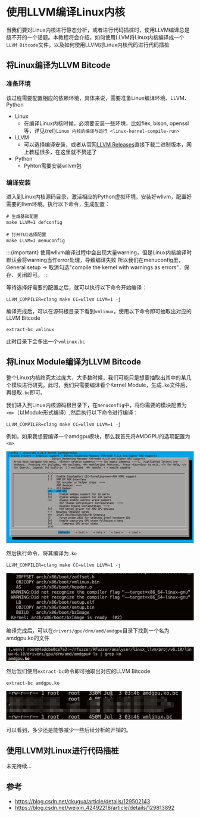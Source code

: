 # 使用LLVM编译Linux内核

当我们要对Linux内核进行静态分析，或者进行代码插桩时，使用LLVM编译总是绕不开的一个话题。本教程将会介绍，如何使用LLVM将Linux内核编译成一个`LLVM Bitcode`文件，以及如何使用LLVM对Linux内核代码进行代码插桩

## 将Linux编译为LLVM Bitcode

### 准备环境

该过程需要配置相应的依赖环境，具体来说，需要准备Linux编译环境、LLVM、Python

- Linux
  - 在编译Linux内核时候，必须要安装一些环境，比如flex, bison, openssl等，详见{ref}`Linux 内核的编译与运行 <linux-kernel-compile-run>`
- LLVM
  - 可以选择编译安装，或者从官网[LLVM Releases](https://github.com/llvm/llvm-project/releases)直接下载二进制版本，网上教程很多，在这里就不赘述了
- Python
  - Pyhton需要安装wllvm包
  
### 编译安装

进入到Linux内核源码目录，激活相应的Python虚拟环境，安装好wllvm，配置好需要的llvm环境。执行以下命令，生成配置：

```console
# 生成基础配置
make LLVM=1 defconfig  

# 打开TUI选择配置
make LLVM=1 menuconfig
```

:::{important}
使用wllvm编译过程中会出现大量warning，但是Linux内核编译时默认会将warning当作error处理，导致编译失败
所以我们在menuconfig里，General setup -> 取消勾选"compile the kernel with warnings as errors"，保存、关闭即可。
:::

等待选择好需要的配置之后，就可以执行以下命令开始编译：

```console 
LLVM_COMPILER=clang make CC=wllvm LLVM=1 -j
```

编译完成后，可以在源码根目录下看到`vmlinux`，使用以下命令即可抽取出对应的LLVM Bitcode

```console
extract-bc vmlinux
```

此时目录下会多出一个`vmlinux.bc`

## 将Linux Module编译为LLVM Bitcode

整个Linux内核终究太过庞大，大多数时候，我们可能只是想要抽取出其中的某几个模块进行研究。此时，我们只需要编译看个Kernel Module，生成`.ko`文件后，再提取`.bc`即可。

我们进入到Linux内核源码根目录下，在`menuconfig`中，将你需要的模块配置为`<m>`（以Module形式编译）,然后执行以下命令进行编译：

```console
LLVM_COMPILER=clang make CC=wllvm LLVM=1 -j
```

例如，如果我想要编译一个amdgpu模块，那么我首先将AMDGPU的选项配置为`<m>`

![Linux Config](1.png)

然后执行命令，将其编译为`.ko`

```console
LLVM_COMPILER=clang make CC=wllvm LLVM=1 -j
```

![](2.png)

编译完成后，可以在`drivers/gpu/drm/amd/amdgpu`目录下找到一个名为amdgpu.ko的文件

![](3.png)

然后我们使用`extract-bc`命令即可抽取出对应的LLVM Bitcode

```
extract-bc amdgpu.ko
```

![](4.png)

可以看到，多少还是能够减少一些后续分析的开销的。

## 使用LLVM对Linux进行代码插桩

未完待续... 

## 参考

- https://blog.csdn.net/ckugua/article/details/129502143
- https://blog.csdn.net/weixin_42492218/article/details/129813892